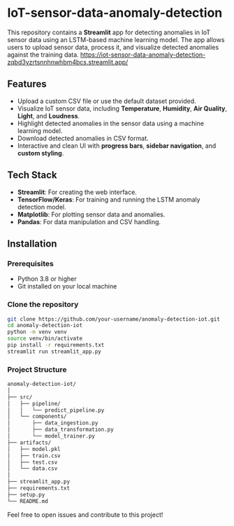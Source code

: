 # IoT-sensor-data-anomaly-detection

This repository contains a **Streamlit** app for detecting anomalies in IoT sensor data using an LSTM-based machine learning model. The app allows users to upload sensor data, process it, and visualize detected anomalies against the training data. https://iot-sensor-data-anomaly-detection-zqbd3yzrtsnnhnwhbm4bcs.streamlit.app/

## Features
- Upload a custom CSV file or use the default dataset provided.
- Visualize IoT sensor data, including **Temperature**, **Humidity**, **Air Quality**, **Light**, and **Loudness**.
- Highlight detected anomalies in the sensor data using a machine learning model.
- Download detected anomalies in CSV format.
- Interactive and clean UI with **progress bars**, **sidebar navigation**, and **custom styling**.

## Tech Stack
- **Streamlit**: For creating the web interface.
- **TensorFlow/Keras**: For training and running the LSTM anomaly detection model.
- **Matplotlib**: For plotting sensor data and anomalies.
- **Pandas**: For data manipulation and CSV handling.

## Installation

### Prerequisites
- Python 3.8 or higher
- Git installed on your local machine

### Clone the repository
```bash
git clone https://github.com/your-username/anomaly-detection-iot.git
cd anomaly-detection-iot
python -m venv venv
source venv/bin/activate
pip install -r requirements.txt
streamlit run streamlit_app.py
```

### Project Structure
```bash
anomaly-detection-iot/
│
├── src/                         
│   ├── pipeline/
│   │   └── predict_pipeline.py   
│   └── components/ 
│       ├── data_ingestion.py 
│       ├── data_transformation.py
│       └── model_trainer.py         
├── artifacts/                    
│   ├── model.pkl
│   ├── train.csv
│   ├── test.csv                
│   └── data.csv                  
│
├── streamlit_app.py               
├── requirements.txt
├── setup.py             
└── README.md                      
```
Feel free to open issues and contribute to this project!